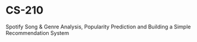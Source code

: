 # CS-210
Spotify Song &amp; Genre Analysis, Popularity Prediction and Building a Simple Recommendation System
